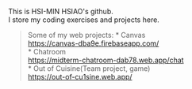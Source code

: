 This is HSI-MIN HSIAO's github.  
I store my coding exercises and projects here.

> Some of my web projects:
    * Canvas  
    https://canvas-dba9e.firebaseapp.com/  
    * Chatroom  
    https://midterm-chatroom-dab78.web.app/chat  
    * Out of Cuisine(Team project, game)  
    https://out-of-cu1sine.web.app/  
